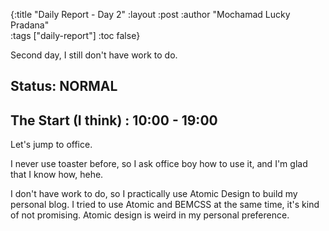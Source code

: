 {:title "Daily Report - Day 2"
 :layout :post
 :author "Mochamad Lucky Pradana"   
 :tags  ["daily-report"]
 :toc false}

Second day, I still don't have work to do.

## **Status: NORMAL**

## **The Start (I think) : 10:00 - 19:00**
Let's jump to office. 

I never use toaster before, so I ask office boy how to use it, and I'm glad that I know how, hehe.  

I don't have work to do, so I practically use Atomic Design to build my personal blog. I tried to use Atomic and BEMCSS at the same time, it's kind of not promising.
Atomic design is weird in my personal preference.  
 
